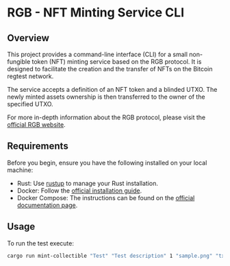 # RGB - NFT Minting Service CLI

## Overview 

This project provides a command-line interface (CLI) for a small non-fungible token (NFT) minting service based on the RGB protocol. It is designed to facilitate the creation and the transfer of NFTs on the Bitcoin regtest network.

The service accepts a definition of an NFT token and a blinded UTXO. The newly minted assets ownership is then transferred to the owner of the specified UTXO.

For more in-depth information about the RGB protocol, please visit the [official RGB website](https://rgb.info/).

## Requirements

Before you begin, ensure you have the following installed on your local machine:

- Rust: Use [rustup](https://rustup.rs/) to manage your Rust installation.
- Docker: Follow the [official installation guide](https://docs.docker.com/get-docker/).
- Docker Compose: The instructions can be found on the [official documentation page](https://docs.docker.com/compose/install/).

## Usage

To run the test execute:
```sh
cargo run mint-collectible "Test" "Test description" 1 "sample.png" "txob1y3w8h9n4v4tkn37uj55dvqyuhvftrr2cxecp4pzkhjxjc4zcfxtsmdt2vf"
```